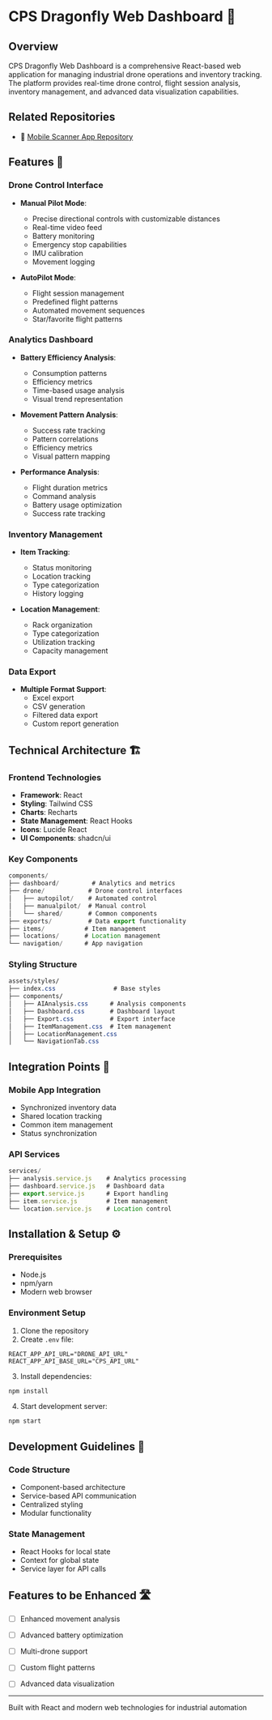 # CPS Dragonfly Web Dashboard 🎯

## Overview
CPS Dragonfly Web Dashboard is a comprehensive React-based web application for managing industrial drone operations and inventory tracking. The platform provides real-time drone control, flight session analysis, inventory management, and advanced data visualization capabilities.

## Related Repositories
- 📱 [Mobile Scanner App Repository](https://github.com/aidilaqif/cps_dragonfly_mobile_app)

## Features 🌟

### Drone Control Interface
- **Manual Pilot Mode**: 
  - Precise directional controls with customizable distances
  - Real-time video feed
  - Battery monitoring
  - Emergency stop capabilities
  - IMU calibration
  - Movement logging

- **AutoPilot Mode**:
  - Flight session management
  - Predefined flight patterns
  - Automated movement sequences
  - Star/favorite flight patterns

### Analytics Dashboard
- **Battery Efficiency Analysis**:
  - Consumption patterns
  - Efficiency metrics
  - Time-based usage analysis
  - Visual trend representation

- **Movement Pattern Analysis**:
  - Success rate tracking
  - Pattern correlations
  - Efficiency metrics
  - Visual pattern mapping

- **Performance Analysis**:
  - Flight duration metrics
  - Command analysis
  - Battery usage optimization
  - Success rate tracking

### Inventory Management
- **Item Tracking**:
  - Status monitoring
  - Location tracking
  - Type categorization
  - History logging

- **Location Management**:
  - Rack organization
  - Type categorization
  - Utilization tracking
  - Capacity management

### Data Export
- **Multiple Format Support**:
  - Excel export
  - CSV generation
  - Filtered data export
  - Custom report generation

## Technical Architecture 🏗️

### Frontend Technologies
- **Framework**: React
- **Styling**: Tailwind CSS
- **Charts**: Recharts
- **State Management**: React Hooks
- **Icons**: Lucide React
- **UI Components**: shadcn/ui

### Key Components
```jsx
components/
├── dashboard/         # Analytics and metrics
├── drone/            # Drone control interfaces
│   ├── autopilot/    # Automated control
│   ├── manualpilot/  # Manual control
│   └── shared/       # Common components
├── exports/          # Data export functionality
├── items/           # Item management
├── locations/       # Location management
└── navigation/      # App navigation
```

### Styling Structure
```css
assets/styles/
├── index.css                # Base styles
├── components/
│   ├── AIAnalysis.css      # Analysis components
│   ├── Dashboard.css       # Dashboard layout
│   ├── Export.css          # Export interface
│   ├── ItemManagement.css  # Item management
│   ├── LocationManagement.css
│   └── NavigationTab.css
```

## Integration Points 🔄

### Mobile App Integration
- Synchronized inventory data
- Shared location tracking
- Common item management
- Status synchronization

### API Services
```javascript
services/
├── analysis.service.js    # Analytics processing
├── dashboard.service.js   # Dashboard data
├── export.service.js      # Export handling
├── item.service.js        # Item management
└── location.service.js    # Location control
```

## Installation & Setup ⚙️

### Prerequisites
- Node.js
- npm/yarn
- Modern web browser

### Environment Setup
1. Clone the repository
2. Create `.env` file:
```
REACT_APP_API_URL="DRONE_API_URL"
REACT_APP_API_BASE_URL="CPS_API_URL"
```
3. Install dependencies:
```bash
npm install
```
4. Start development server:
```bash
npm start
```

## Development Guidelines 📝

### Code Structure
- Component-based architecture
- Service-based API communication
- Centralized styling
- Modular functionality

### State Management
- React Hooks for local state
- Context for global state
- Service layer for API calls

## Features to be Enhanced 🛣️

- [ ] Enhanced movement analysis
- [ ] Advanced battery optimization
- [ ] Multi-drone support
- [ ] Custom flight patterns
- [ ] Advanced data visualization


---
Built with React and modern web technologies for industrial automation
